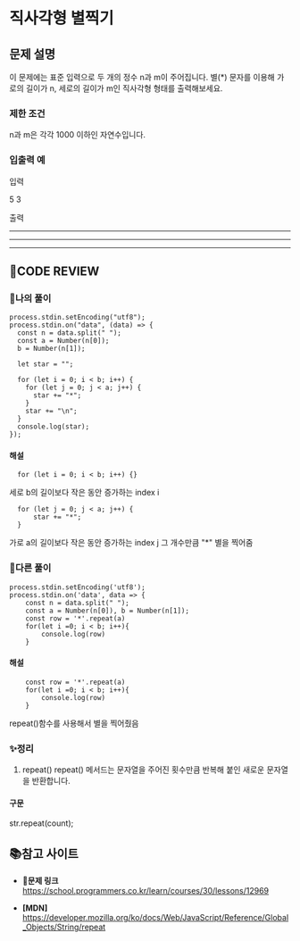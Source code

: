 # 직사각형 별찍기

## **문제 설명**

이 문제에는 표준 입력으로 두 개의 정수 n과 m이 주어집니다.
별(\*) 문자를 이용해 가로의 길이가 n, 세로의 길이가 m인 직사각형 형태를 출력해보세요.

### **제한 조건**

n과 m은 각각 1000 이하인 자연수입니다.

### **입출력 예**

입력

5 3

출력

---

---

---

## **🧐CODE REVIEW**

### **🌱나의 풀이**

```
process.stdin.setEncoding("utf8");
process.stdin.on("data", (data) => {
  const n = data.split(" ");
  const a = Number(n[0]);
  b = Number(n[1]);

  let star = "";

  for (let i = 0; i < b; i++) {
    for (let j = 0; j < a; j++) {
      star += "*";
    }
    star += "\n";
  }
  console.log(star);
});
```

#### **해설**

```
  for (let i = 0; i < b; i++) {}
```

세로 b의 길이보다 작은 동안 증가하는 index i

```
  for (let j = 0; j < a; j++) {
      star += "*";
  }
```

가로 a의 길이보다 작은 동안 증가하는 index j
그 개수만큼 "\*" 별을 찍어줌

### **📌다른 풀이**

```
process.stdin.setEncoding('utf8');
process.stdin.on('data', data => {
    const n = data.split(" ");
    const a = Number(n[0]), b = Number(n[1]);
    const row = '*'.repeat(a)
    for(let i =0; i < b; i++){
        console.log(row)
    }
```

#### **해설**

```
    const row = '*'.repeat(a)
    for(let i =0; i < b; i++){
        console.log(row)
    }
```

repeat()함수를 사용해서 별을 찍어줬음

### **✨정리**

1. repeat()
   repeat() 메서드는 문자열을 주어진 횟수만큼 반복해 붙인 새로운 문자열을 반환합니다.

#### 구문

str.repeat(count);

## 📚참고 사이트

- **🔗문제 링크**<br/>
  https://school.programmers.co.kr/learn/courses/30/lessons/12969

- **[MDN]**<br/>
  https://developer.mozilla.org/ko/docs/Web/JavaScript/Reference/Global_Objects/String/repeat
